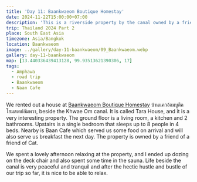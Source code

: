 ```yaml
---
title: 'Day 11: Baankwaeom Boutique Homestay'
date: 2024-11-22T15:00:00+07:00
description: 'This is a riverside property by the canal owned by a friend of a friend of Cat. We stayed here overnight'
trip: Thailand 2024 Part 2
place: South East Asia
timezone: Asia/Bangkok
location: Baankwaeom
image: ../gallery/day-11-baankwaeom/09_Baankwaeom.webp
gallery: day-11-baankwaeom
map: [13.440336439413128, 99.93513621390306, 17]
tags:
  - Amphawa
  - road trip
  - Baankwaeom
  - Naan Cafe
---
```


We rented out a house at [Baankwaeom Boutique Homestay](http://www.baankwaeom.com/index.php) บ้านแควอ้อมบูติคโฮมสเตย์อัมพวา, beside the Khwae Om canal. It is called Tara House, and it is a very interesting property. The ground floor is a living room, a kitchen and 2 bathrooms. Upstairs is a single bedroom that sleeps up to 8 people in 4 beds. Nearby is Baan Cafe which served us some food on arrival and will also serve us breakfast the next day. The property is owned by a friend of a friend of Cat.

We spent a lovely afternoon relaxing at the property, and I ended up dozing on the deck chair and also spent some time in the sauna. Life beside the canal is very peaceful and tranquil and after the hectic hustle and bustle of our trip so far, it is nice to be able to relax.
